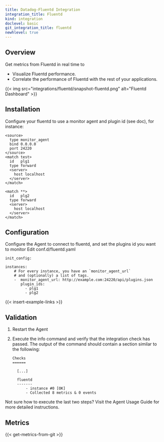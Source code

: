 ```yaml
---
title: Datadog-Fluentd Integration
integration_title: Fluentd
kind: integration
doclevel: basic
git_integration_title: fluentd
newhlevel: true
---
```



## Overview
Get metrics from Fluentd in real time to

* Visualize Fluentd performance.
* Correlate the performance of Fluentd with the rest of your applications.

{{< img src="integrations/fluentd/snapshot-fluentd.png" alt="Fluentd Dashboard" >}}

## Installation

Configure your fluentd to use a monitor agent and plugin id (see doc), for instance:

    <source>
      type monitor_agent
      bind 0.0.0.0
      port 24220
    </source>
    <match test>
      id   plg1
      type forward
      <server>
        host localhost
      </server>
    </match>

    <match **>
      id   plg2
      type forward
      <server>
        host localhost
      </server>
    </match>

## Configuration

Configure the Agent to connect to fluentd, and set the plugins id you want to monitor
Edit conf.d/fluentd.yaml

    init_config:

    instances:
        # For every instance, you have an `monitor_agent_url`
        # and (optionally) a list of tags.
        -  monitor_agent_url: http://example.com:24220/api/plugins.json
           plugin_ids:
             - plg1
             - plg2

{{< insert-example-links >}}

## Validation

1.  Restart the Agent
2.  Execute the info command and verify that the integration check has passed. The output of the command should contain a section similar to the following:

        Checks
        ======

          [...]

          fluentd
          -------
              - instance #0 [OK]
              - Collected 8 metrics & 0 events

Not sure how to execute the last two steps? Visit the Agent Usage Guide for more detailed instructions.

## Metrics

{{< get-metrics-from-git >}}
